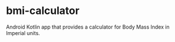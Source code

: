 # bmi-calculator
Android Kotlin app that provides a calculator for Body Mass Index in Imperial units.

